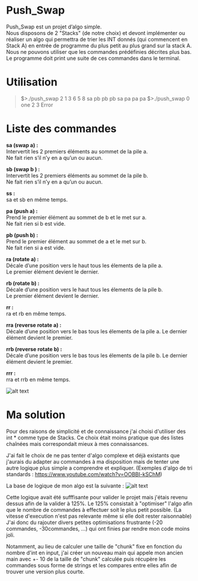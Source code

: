 # Push_Swap
Push_Swap est un projet d’algo simple.<br />
Nous disposons de 2 "Stacks" (de notre choix) et devont implémenter ou réaliser un algo qui permettra de trier les INT donnés (qui commencent en Stack A) en entrée de programme du plus petit au plus grand sur la stack A.<br />
Nous ne pouvons utiliser que les commandes prédéfinies décrites plus bas.<br />
Le programme doit print une suite de ces commandes dans le terminal.<br />

# Utilisation

> $>./push_swap 2 1 3 6 5 8
> sa
> pb
> pb
> pb
> sa
> pa
> pa
> pa
> $>./push_swap 0 one 2 3
> Error

# Liste des commandes

**__sa (swap a) :__**<br />
  Intervertit les 2 premiers éléments au sommet de la pile a.<br />
  Ne fait rien s’il n’y en a qu’un ou aucun.<br />

**__sb (swap b ) :__**<br />
  Intervertit les 2 premiers éléments au sommet de la pile b.<br />
  Ne fait rien s’il n’y en a qu’un ou aucun.<br />
  
**__ss :__** <br />
  sa et sb en même temps.<br />
  
**__pa (push a) :__**<br />
  Prend le premier élément au sommet de b et le met sur a.<br />
  Ne fait rien si b est vide.<br />
  
**__pb (push b) :__**<br />
  Prend le premier élément au sommet de a et le met sur b.<br />
  Ne fait rien si a est vide.<br />
  
**__ra (rotate a) :__**<br />
  Décale d’une position vers le haut tous les élements de la pile a.<br />
  Le premier élément devient le dernier.<br />
  
**__rb (rotate b) :__**<br />
  Décale d’une position vers le haut tous les élements de la pile b.<br />
  Le premier élément devient le dernier.<br />
  
**__rr :__**<br />
  ra et rb en même temps.<br />
  
**__rra (reverse rotate a) :__**<br />
  Décale d’une position vers le bas tous les élements de la pile a. Le dernier élément devient le premier.<br />
  
**__rrb (reverse rotate b) :__**<br />
  Décale d’une position vers le bas tous les élements de la pile b. Le dernier élément devient le premier.<br />
  
**__rrr :__**<br />
  rra et rrb en même temps.<br />

![alt text](https://cdn.discordapp.com/attachments/903236693463797810/1023507482057904148/push_swap2.png)

# Ma solution
Pour des raisons de simplicité et de connaissance j'ai choisi d'utiliser des int * comme type de Stacks.
Ce choix était moins pratique que des listes chaînées mais correspondait mieux à mes connaissances.

J'ai fait le choix de ne pas tenter d'algo complexe et déjà existants que j'aurais du adapter au commandes à ma disposition mais de tenter une autre logique plus simple a comprendre et expliquer.
(Exemples d'algo de tri standards : https://www.youtube.com/watch?v=OOBBI-kSChM)

La base de logique de mon algo est la suivante :
![alt text](https://cdn.discordapp.com/attachments/903236693463797810/1023514160853696624/algo.png)

Cette logique avait été sufffisante pour valider le projet mais j'étais revenu dessus afin de la valider à 125%.
Le 125% consistait à "optimiser" l'algo afin que le nombre de commandes à effectuer soit le plus petit possible. (La vitesse d'execution n'est pas relevante même si elle doit rester raisonnable)
J'ai donc du rajouter divers petites optimisations frustrante (-20 commandes, -30commandes, ...) qui ont finies par rendre mon code moins joli.

Notamment, au lieu de calculer une taille de "chunk" fixe en fonction du nombre d'int en input, j'ai créer un nouveau main qui appele mon ancien main avec +- 10 de la taille de "chunk" calculée puis récupère les commandes sous forme de strings et les compares entre elles afin de trouver une version plus courte.
